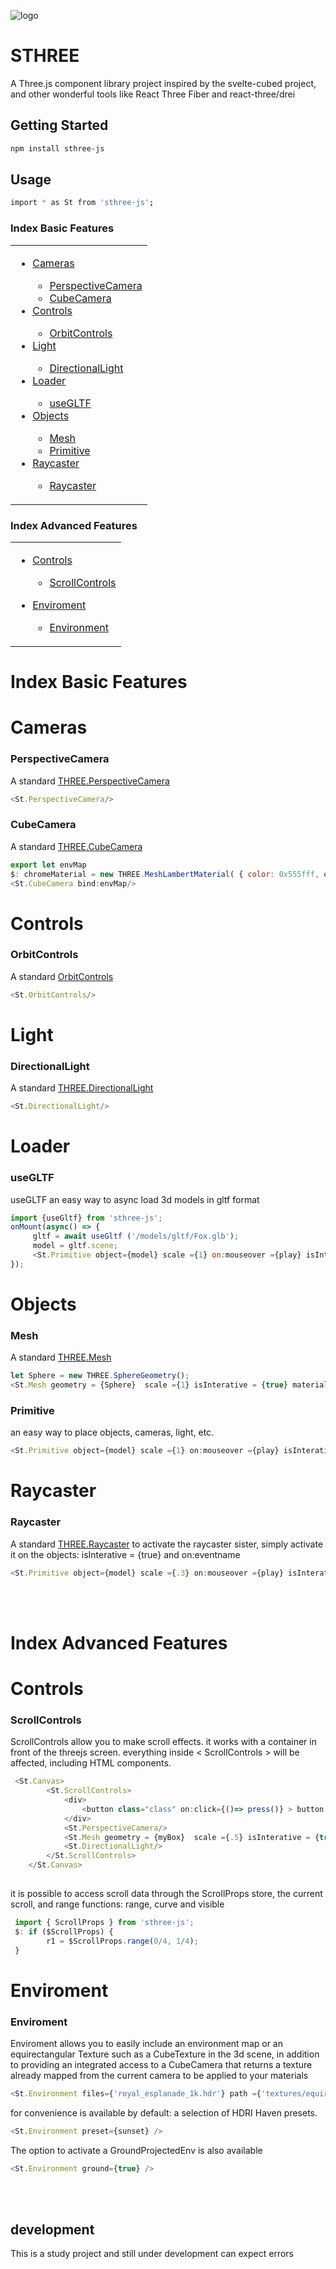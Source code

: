 ![logo](sthree.jpg)
# STHREE
A Three.js component library project inspired by the svelte-cubed project, 
and other wonderful tools like React Three Fiber and react-three/drei

## Getting Started

```bash
npm install sthree-js
```

## Usage
```bash
import * as St from 'sthree-js';
```

### Index Basic Features
<table>
<tr>
 <td valign="top">
 <ul>
  <li><a href="#cameras">Cameras</a></li>
 <ul>
  <li><a href="#perspectivecamera">PerspectiveCamera</a></li>
  <li><a href="#cubecamera">CubeCamera</a></li>
 </ul>
  <li><a href="#controls">Controls</a></li>
 <ul>
  <li><a href="#OrbitControls">OrbitControls</a></li>
 </ul>
  <li><a href="#Light">Light</a></li>
 <ul>
  <li><a href="#DirectionalLight">DirectionalLight</a></li>
 </ul>
  <li><a href="#Loader">Loader</a></li>
  <ul>
  <li><a href="#useGLTF">useGLTF</a></li>
  </ul>
  <li><a href="#Objects">Objects</a></li>
  <ul>
  <li><a href="#Mesh">Mesh</a></li>
  <li><a href="#Primitive">Primitive</a></li>
  </ul>
  <li><a href="#Raycaster">Raycaster</a></li>
  <ul>
  <li><a href="#Raycaster">Raycaster</a></li>
  </ul>
 
 </td>     
</tr>
</table>

### Index Advanced Features
<table>
<tr>
 <td valign="top">
  <ul>
    <li><a href="#Controls">Controls</a></li>
     <ul>
     <li><a href="#ScrollControls">ScrollControls</a></li>
     </ul>
  </ul> 
  <ul>
    <li><a href="#Enviroment">Enviroment</a></li>
     <ul>
     <li><a href="#Environment">Environment</a></li>
     </ul>
  </ul> 
  </td>     
</table>

# Index Basic Features

# Cameras
### PerspectiveCamera
A standard [THREE.PerspectiveCamera](https://threejs.org/docs/#api/en/cameras/PerspectiveCamera) 

```js
<St.PerspectiveCamera/>
```
### CubeCamera
A standard [THREE.CubeCamera](https://threejs.org/docs/#api/en/cameras/CubeCamera) 

```js
export let envMap
$: chromeMaterial = new THREE.MeshLambertMaterial( { color: 0x555fff, envMap: envMap } );
<St.CubeCamera bind:envMap/>
```

# Controls
### OrbitControls
A standard [OrbitControls](https://threejs.org/docs/?q=OrbitControls#examples/en/controls/OrbitControls) 

```js
<St.OrbitControls/>
```

# Light
### DirectionalLight
A standard [THREE.DirectionalLight](https://threejs.org/docs/?q=DirectionalLight#api/en/lights/DirectionalLight) 

```js
<St.DirectionalLight/>
```

# Loader
### useGLTF
useGLTF an easy way to async load 3d models in gltf format 

```js
import {useGltf} from 'sthree-js';
onMount(async() => {
	 gltf = await useGltf ('/models/gltf/Fox.glb');
	 model = gltf.scene; 	
	 <St.Primitive object={model} scale ={1} on:mouseover ={play} isInterative={true} />
});
```

# Objects
### Mesh
A standard [THREE.Mesh](https://threejs.org/docs/?q=Mesh#api/en/objects/Mesh) 

```js
let Sphere = new THREE.SphereGeometry();
<St.Mesh geometry = {Sphere}  scale ={1} isInterative = {true} material ={material} />
```

### Primitive
an easy way to place objects, cameras, light, etc.
```js
<St.Primitive object={model} scale ={1} on:mouseover ={play} isInterative={true} />
```
# Raycaster
### Raycaster
A standard [THREE.Raycaster](https://threejs.org/docs/#api/en/core/Raycaster) 
to activate the raycaster sister, simply activate it on the objects: isInterative = {true} and on:eventname

```js
<St.Primitive object={model} scale ={.3} on:mouseover ={play} isInterative={true} />
```
<br/>
<br/>

# Index Advanced Features
# Controls
### ScrollControls
ScrollControls allow you to make scroll effects.
it works with a container in front of the threejs screen. everything inside < ScrollControls > will be affected, including HTML components.

```js
 <St.Canvas>	
        <St.ScrollControls> 
            <div>
                <button class="class" on:click={()=> press()} > button </button>
            </div>
            <St.PerspectiveCamera/>
            <St.Mesh geometry = {myBox}  scale ={.5} isInterative = {true} material ={chromeMaterial}/>
            <St.DirectionalLight/>
        </St.ScrollControls>
    </St.Canvas>	
    

```
it is possible to access scroll data through the ScrollProps store, the current scroll, and range functions: range, curve and visible
```js
 import { ScrollProps } from 'sthree-js';
 $: if ($ScrollProps) {
        r1 = $ScrollProps.range(0/4, 1/4);
 }
 ```
 
# Enviroment
### Enviroment
Enviroment allows you to easily include an environment map or an equirectangular Texture such as a CubeTexture in the 3d scene, in addition to providing an integrated access to a CubeCamera that returns a texture already mapped from the current camera to be applied to your materials

```js
<St.Environment files={'royal_esplanade_1k.hdr'} path ={'textures/equirectangular/'} bind:envMap />
```
for convenience is available by default: a selection of HDRI Haven presets.
```js
<St.Environment preset={sunset} />
```
The option to activate a GroundProjectedEnv is also available
```js
<St.Environment ground={true} />
```

<br/>
<br/>

## development 
This is a study project and still under development can expect errors